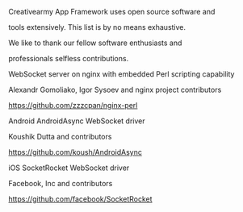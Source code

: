 Creativearmy App Framework uses open source software and 

tools extensively. This list is by no means exhaustive. 

We like to thank our fellow software enthusiasts and 

professionals selfless contributions.


WebSocket server on nginx with embedded Perl scripting capability

Alexandr Gomoliako, Igor Sysoev and nginx project contributors

https://github.com/zzzcpan/nginx-perl


Android AndroidAsync WebSocket driver

Koushik Dutta and contributors

https://github.com/koush/AndroidAsync


iOS SocketRocket WebSocket driver

Facebook, Inc and contributors

https://github.com/facebook/SocketRocket

